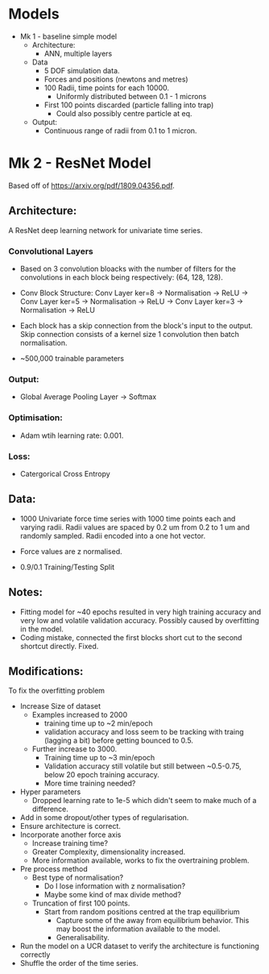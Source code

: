 # Models
- Mk 1 - baseline simple model
    - Architecture:
      - ANN, multiple layers
    - Data
      - 5 DOF simulation data.
      - Forces and positions (newtons and metres)
      - 100 Radii, time points for each 10000. 
        - Uniformly distributed between 0.1 - 1 microns
      - First 100 points discarded (particle falling into trap)
        - Could also possibly centre particle at eq.
    - Output:
      - Continuous range of radii from 0.1 to 1 micron.

# Mk 2 - ResNet Model
Based off of https://arxiv.org/pdf/1809.04356.pdf.

## Architecture:
A ResNet deep learning network for univariate time series.

### Convolutional Layers
- Based on 3 convolution bloacks with the number of filters for the convolutions in each block being respectively: (64, 128, 128).

- Conv Block Structure:
Conv Layer ker=8 -> Normalisation -> ReLU -> Conv Layer ker=5 -> Normalisation -> ReLU -> Conv Layer ker=3 -> Normalisation -> ReLU

- Each block has a skip connection from the block's input to the output. Skip connection consists of a kernel size 1 convolution then batch normalisation. 

- ~500,000 trainable parameters

### Output: 
- Global Average Pooling Layer -> Softmax

### Optimisation: 
- Adam wtih learning rate: 0.001.

### Loss:
- Catergorical Cross Entropy

## Data:
  
- 1000 Univariate force time series with 1000 time points each and varying radii. Radii values are spaced by 0.2 um from 0.2 to 1 um and randomly sampled. Radii encoded into a one hot vector.

- Force values are z normalised.

- 0.9/0.1 Training/Testing Split

## Notes:
- Fitting model for ~40 epochs resulted in very high training accuracy and very low and volatile validation accuracy. Possibly caused by overfitting in the model. 
- Coding mistake, connected the first blocks short cut to the second shortcut directly. Fixed.

## Modifications:
To fix the overfitting problem 
- Increase Size of dataset
  - Examples increased to 2000
    - training time up to ~2 min/epoch
    - validation accuracy and loss seem to be tracking with traing (lagging a bit) before getting bounced to 0.5.
  - Further increase to 3000.
    - Training time up to ~3 min/epoch
    - Validation accuracy still volatile but still between ~0.5-0.75, below 20 epoch training accuracy.
    - More time training needed?
- Hyper parameters
  - Dropped learning rate to 1e-5 which didn't seem to make much of a difference.
- Add in some dropout/other types of regularisation.
- Ensure architecture is correct.
- Incorporate another force axis
  - Increase training time?
  - Greater Complexity, dimensionality increased.
  - More information available, works to fix the overtraining problem.
- Pre process method
  - Best type of normalisation?
    -  Do I lose information with z normalisation?
    - Maybe some kind of max divide method?
  - Truncation of first 100 points.
    - Start from random positions centred at the trap equilibrium 
      - Capture some of the away from equilibrium behavior. This may boost the information available to the model.
      - Generalisability. 
- Run the model on a UCR dataset to verify the architecture is functioning correctly
- Shuffle the order of the time series.



